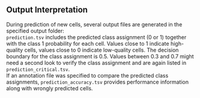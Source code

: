 ## Output Interpretation
During prediction of new cells, several output files are generated in the specified output folder: <br>
`prediction.tsv` includes the predicted class assignment (0 or 1) together with the class 1 probability for each cell. Values close to 1 indicate high-quality cells, 
values close to 0 indicate low-quality cells. The decision boundary for the class assignment is 0.5. Values between 0.3 and 0.7 might need a second look to verify the class assignment 
and are again listed in `prediction_critical.tsv`. <br>
If an annotation file was specified to compare the predicted class assignments, 
`prediction_accuracy.tsv` provides performance information along with wrongly predicted cells.